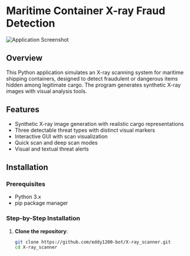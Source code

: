# Maritime Container X-ray Fraud Detection

![Application Screenshot](screenshot.png)

## Overview

This Python application simulates an X-ray scanning system for maritime shipping containers, designed to detect fraudulent or dangerous items hidden among legitimate cargo. The program generates synthetic X-ray images with visual analysis tools.

## Features

- Synthetic X-ray image generation with realistic cargo representations
- Three detectable threat types with distinct visual markers
- Interactive GUI with scan visualization
- Quick scan and deep scan modes
- Visual and textual threat alerts

## Installation

### Prerequisites

- Python 3.x
- pip package manager

### Step-by-Step Installation

1. **Clone the repository**:
   ```bash
   git clone https://github.com/eddy1200-bot/X-ray_scanner.git
   cd X-ray_scanner
